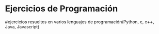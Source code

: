 # Ejercicios de Programación 

#ejercicios resueltos en varios lenguajes de programación(Python, c, c++, Java, Javascript)
